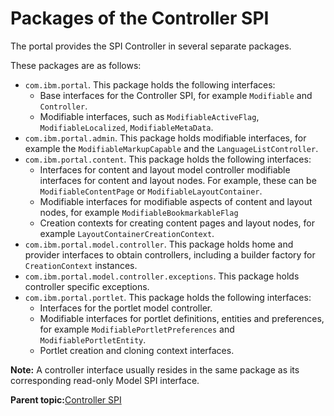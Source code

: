 # Packages of the Controller SPI 

The portal provides the SPI Controller in several separate packages.

These packages are as follows:

-   `com.ibm.portal`. This package holds the following interfaces:
    -   Base interfaces for the Controller SPI, for example `Modifiable` and `Controller`.
    -   Modifiable interfaces, such as `ModifiableActiveFlag`, `ModifiableLocalized`, `ModifiableMetaData`.
-   `com.ibm.portal.admin`. This package holds modifiable interfaces, for example the `ModifiableMarkupCapable` and the `LanguageListController`.
-   `com.ibm.portal.content`. This package holds the following interfaces:
    -   Interfaces for content and layout model controller modifiable interfaces for content and layout nodes. For example, these can be `ModifiableContentPage` or `ModifiableLayoutContainer`.
    -   Modifiable interfaces for modifiable aspects of content and layout nodes, for example `ModifiableBookmarkableFlag`
    -   Creation contexts for creating content pages and layout nodes, for example `LayoutContainerCreationContext`.
-   `com.ibm.portal.model.controller`. This package holds home and provider interfaces to obtain controllers, including a builder factory for `CreationContext` instances.
-   `com.ibm.portal.model.controller.exceptions`. This package holds controller specific exceptions.
-   `com.ibm.portal.portlet`. This package holds the following interfaces:
    -   Interfaces for the portlet model controller.
    -   Modifiable interfaces for portlet definitions, entities and preferences, for example `ModifiablePortletPreferences` and `ModifiablePortletEntity`.
    -   Portlet creation and cloning context interfaces.

**Note:** A controller interface usually resides in the same package as its corresponding read-only Model SPI interface.

**Parent topic:**[Controller SPI](../dev/ctrlrapic_ovu.md)

